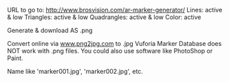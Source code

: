 URL to go to: http://www.brosvision.com/ar-marker-generator/
Lines: active & low
Triangles: active & low
Quadrangles: active & low
Color: active

Generate & download AS .png

Convert online via www.png2jpg.com to .jpg
Vuforia Marker Database does NOT work with .png files.
You could also use software like PhotoShop or Paint.

Name like 'marker001.jpg', 'marker002.jpg', etc.